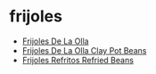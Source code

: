# frijoles

 * [Frijoles De La Olla](index/f/frijoles-de-la-olla-51123600.json)
 * [Frijoles De La Olla Clay Pot Beans](index/f/frijoles-de-la-olla-clay-pot-beans-51110280.json)
 * [Frijoles Refritos Refried Beans](index/f/frijoles-refritos-refried-beans-51110240.json)
